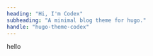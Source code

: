 ```yaml
---
heading: "Hi, I'm Codex"
subheading: "A minimal blog theme for hugo."
handle: "hugo-theme-codex"
---
```


hello
